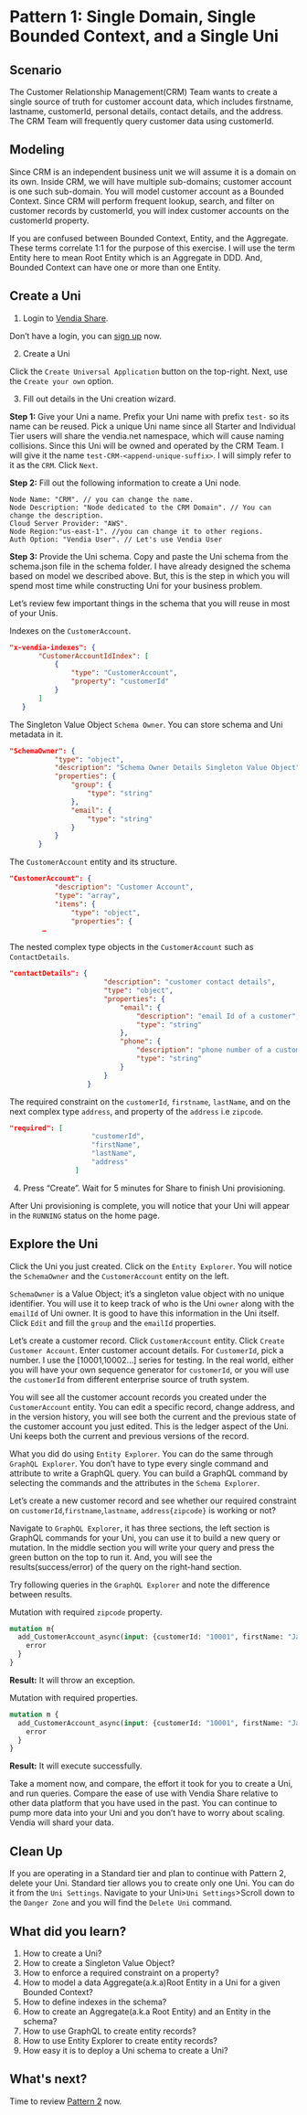 # Pattern 1: Single Domain, Single Bounded Context, and a Single Uni


## Scenario

The Customer Relationship Management(CRM) Team wants to create a single source of truth for customer account data, which includes firstname, lastname, customerId, personal details, contact details, and the address. The CRM Team will frequently query customer data using customerId. 


## Modeling

Since CRM is an independent business unit we will assume it is a domain on its own. Inside CRM, we will have multiple sub-domains; customer account is one such sub-domain. You will model customer account as a Bounded Context.  Since CRM will perform frequent lookup, search, and filter on customer records by customerId, you will index customer accounts on the customerId property. 

If you are confused between Bounded Context, Entity, and the Aggregate. These terms correlate 1:1 for the purpose of this exercise. I will use the term Entity here to mean Root Entity which is an Aggregate in DDD. And, Bounded Context can have one or more than one Entity.




## Create a Uni

1. Login to [Vendia Share](https://share.vendia.net/login). 

Don’t have a login, you can [sign up](https://share.vendia.net/) now. 

2. Create a Uni

Click the `Create Universal Application` button on the top-right. Next, use the `Create your own` option. 

3. Fill out details in the Uni creation wizard. 

**Step 1:** Give your Uni a name. 
Prefix your Uni name with prefix `test-` so its name can be reused. Pick a unique Uni name since all Starter and Individual Tier users will share the vendia.net namespace, which will cause naming collisions.
Since this Uni will be owned and operated by the CRM Team. I will give it the name `test-CRM-<append-unique-suffix>`. I will simply refer to it as the `CRM`. Click `Next`. 

**Step 2:** Fill out the following information to create a Uni node. 

```
Node Name: "CRM". // you can change the name.
Node Description: "Node dedicated to the CRM Domain". // You can change the description.
Cloud Server Provider: "AWS".
Node Region:"us-east-1". //you can change it to other regions.
Auth Option: "Vendia User". // Let's use Vendia User
```


**Step 3:** Provide the Uni schema. Copy and paste the Uni schema from the schema.json file in the schema folder. I have already designed the schema based on model we described above. But, this is the step in which you will spend most time while constructing Uni for your business problem.

   Let’s review few important things in the schema that you will reuse in most of your Unis.

Indexes on the `CustomerAccount`.

```json
"x-vendia-indexes": {
       "CustomerAccountIdIndex": [
           {
               "type": "CustomerAccount",
               "property": "customerId"
           }
       ]
   }

```
The Singleton Value Object `Schema Owner`. You can store schema and Uni metadata in it.

```json
"SchemaOwner": {
           "type": "object",
           "description": "Schema Owner Details Singleton Value Object",
           "properties": {
               "group": {
                   "type": "string"
               },
               "email": {
                   "type": "string"
               }
           }
       }

```

The `CustomerAccount` entity and its structure.

```json
"CustomerAccount": {
           "description": "Customer Account",
           "type": "array",
           "items": {
               "type": "object",
               "properties": {
		…
```


The nested complex type objects in the `CustomerAccount` such as `ContactDetails`.


```json
"contactDetails": {
                       "description": "customer contact details",
                       "type": "object",
                       "properties": {
                           "email": {
                               "description": "email Id of a customer",
                               "type": "string"
                           },
                           "phone": {
                               "description": "phone number of a customer",
                               "type": "string"
                           }
                       }
                   }
```

The required constraint on the `customerId`, `firstname`, `lastName`, and on the next complex type `address`, and property of the `address` i.e `zipcode`.


```json
"required": [
                    "customerId",
                    "firstName",
                    "lastName",
                    "address"
                ]
```

4. Press “Create”. Wait for 5 minutes for Share to finish Uni provisioning.

After Uni provisioning is complete, you will notice that your Uni will appear in the `RUNNING` status on the home page. 
	
## Explore the Uni

Click the Uni you just created. Click on the `Entity Explorer`. You will notice the `SchemaOwner` and the `CustomerAccount` entity on the left. 
	
`SchemaOwner` is a Value Object; it’s a singleton value object with no unique identifier. You will use it to keep track of who is the Uni `owner` along with the `emailId` of Uni owner. It is good to have this information in the Uni itself. Click `Edit` and fill the `group` and the `emailId` properties.

Let’s create a customer record. Click `CustomerAccount` entity. Click `Create Customer Account`. Enter customer account details. For `CustomerId`, pick a number. I use the [10001,10002…] series for testing. In the real world, either you will have your own sequence generator for `customerId`, or you will use the `customerId` from different enterprise source of truth system.

You will see all the customer account records you created under the `CustomerAccount` entity. You can edit a specific record, change address, and in the version history, you will see both the current and the previous state of the customer account you just edited. This is the ledger aspect of the Uni. Uni keeps both the current and previous versions of the record. 

What you did do using `Entity Explorer`. You can do the same through `GraphQL Explorer`. You don’t have to type every single command and attribute to write a GraphQL query. You can build a GraphQL command by selecting the commands and the attributes in the `Schema Explorer`.

Let’s create a new customer record and see whether our required constraint on `customerId`,`firstname`,`lastname`, `address{zipcode}` is working or not?

Navigate to `GraphQL Explorer`, it has three sections, the left section is GraphQL commands for your Uni, you can use it to build a new query or mutation. In the middle section you will write your query and press the green button on the top to run it. And, you will see the results(success/error) of the query on the right-hand section. 

Try following queries in the `GraphQL Explorer` and note the difference between results. 

Mutation with required `zipcode` property. 


```graphql
mutation m{
  add_CustomerAccount_async(input: {customerId: "10001", firstName: "Jay", lastName: "Pipes"}) {
    error
  }
}
```


**Result:** It will throw an exception. 

Mutation with required properties. 


```graphql
mutation m {
  add_CustomerAccount_async(input: {customerId: "10001", firstName: "Jay", lastName: "Pipes", contactDetails: {}, address: {zipcode: 94568}}) {
    error
  }
}
```


**Result:** It will execute successfully. 

Take a moment now, and compare, the effort it took for you to create a Uni, and run queries. Compare the ease of use with Vendia Share relative to other data platform that you have used in the past. You can continue to pump more data into your Uni and you don’t have to worry about scaling. Vendia will shard your data.

## Clean Up
If you are operating in a Standard tier and plan to continue with Pattern 2, delete your Uni. Standard tier allows you to create only one Uni. You can do it from the `Uni Settings`. Navigate to your Uni>`Uni Settings`>Scroll down to the `Danger Zone` and you will find the `Delete Uni` command. 


## What did you learn?

1. How to create a Uni?
2. How to create a Singleton Value Object?
3. How to enforce a required constraint on a property?
4. How to model a data Aggregate(a.k.a)Root Entity in a Uni for a given Bounded Context?
5. How to define indexes in the schema?
6. How to create an Aggregate(a.k.a Root Entity) and an Entity in the schema?
7. How to use GraphQL to create entity records?
8. How to use Entity Explorer to create entity records?
9. How easy it is to deploy a Uni schema to create a Uni?

## What's next?
Time to review [Pattern 2](../pattern2/README.md) now.

